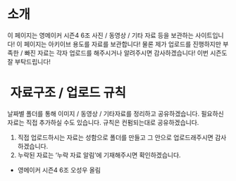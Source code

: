 
# 소개

이 페이지는 영메이커 시즌4 6조 사진 / 동영상 / 기타 자료 등을 보관하는 사이트입니다! 이 페이지는 아키이브 용도를 자료를 보관합니다! 물론 제가 업로드를 진행하지만 부족한 / 빠진 자료는 각자 업로드를 해주시거나 알려주시면 감사하겠습니다! 이번 시즌도 잘 부탁드립니다!

#  자료구조 / 업로드 규칙

날짜별 폴더를 통해 이미지 / 동영상 / 기타자료를 정리하고 공유하겠습니다. 필요하신 자료는 직접 추가하실 수도 있습니다. 규칙은 컨펌되는대로 공유하겠습니다.

 1.	직접 업로드하시는 자료는 성함으로 폴더를 만들고 그 안으로 업로드래주시면 감사하겠습니다.
 2.	누락된 자료는 ‘누락 자료 알림’에 기재해주시면 확인하겠습니다. 


* 영메이커 시즌4 6조 오성우 올림
